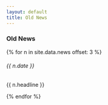 ```yaml
---
layout: default
title: Old News
---
```

### Old News

<div class="pt-2">
  {% for n in site.data.news offset: 3 %}
  <div class="card mb-2 bg-light border-0">
    <div class="card-body align-items-center">
      <h6 class="card-title fw-bold">{{ n.date }}</h6>
      <p class="card-text">{{ n.headline }}</p>
    </div>
  </div>
  {% endfor %}
</div>
